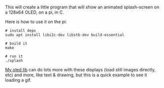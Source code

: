 This will create a little program that will show an animated splash-screen on a 128x64 OLED, on a pi, in C.

Here is how to use it on the pi:

```
# install deps
sudo apt install libi2c-dev libstb-dev build-essential 

# build it
make

# run it
./splash
```

[My oled lib](https://github.com/konsumer/pipd/tree/main/drivers) can do lots more with these displays (load still images directly, etc) and more, like text & drawing, but this is a quick example to see it loading a gif.
